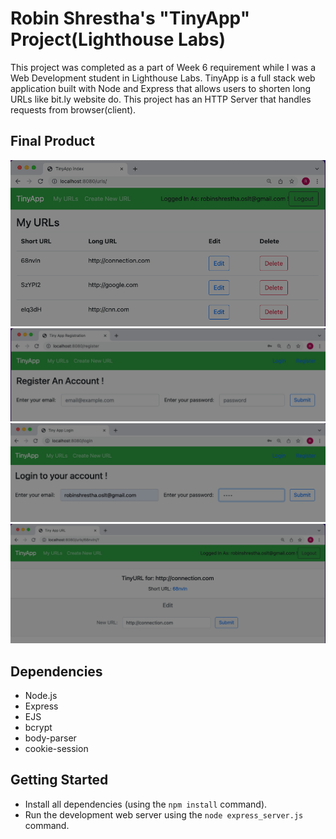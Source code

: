 # Robin Shrestha's "TinyApp" Project(Lighthouse Labs)

This project was completed as a part of Week 6 requirement while I was a Web Development student in Lighthouse Labs. TinyApp is a full stack web application built with Node and Express that allows users to shorten long URLs like bit.ly website do.
This project has an HTTP Server that handles requests from browser(client). 

## Final Product

!["screenshot of URLs page"](https://github.com/robinshrestha12/tinyapp/blob/main/docs/urls-page.png?raw=true)
!["screenshot of register page"](https://github.com/robinshrestha12/tinyapp/blob/main/docs/register-page.png?raw=true)
!["screenshot of login page"](https://github.com/robinshrestha12/tinyapp/blob/main/docs/login-page.png?raw=true)
!["screenshot of url edit page"](https://github.com/robinshrestha12/tinyapp/blob/main/docs/url-Edit-page.png?raw=true)

## Dependencies

- Node.js
- Express
- EJS
- bcrypt
- body-parser
- cookie-session

## Getting Started

- Install all dependencies (using the `npm install` command).
- Run the development web server using the `node express_server.js` command.